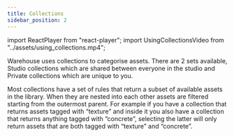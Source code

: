 ```yaml
---
title: Collections
sidebar_position: 2
---
```

import ReactPlayer from "react-player";
import UsingCollectionsVideo from "../assets/using_collections.mp4";

Warehouse uses collections to categorise assets. There are 2 sets available, Studio collections which are shared between everyone in the studio and Private collections which are unique to you.

Most collections have a set of rules that return a subset of available assets in the library. When they are nested into each other assets are filtered starting from the outermost parent. For example if you have a collection that returns assets tagged with “texture” and inside it you also have a collection that returns anything tagged with “concrete”, selecting the latter will only return assets that are both tagged with “texture” and “concrete”.

<ReactPlayer playing loop controls width="100%" height="auto" url={UsingCollectionsVideo} /><br/>
